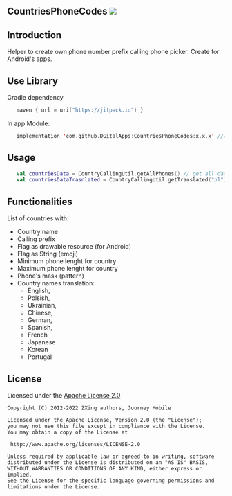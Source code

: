 ## CountriesPhoneCodes [![](https://jitpack.io/v/DGitalApps/CountriesPhoneCodes.svg)](https://jitpack.io/#DGitalApps/CountriesPhoneCodes)
## Introduction
Helper to create own phone number prefix calling phone picker. Create for Android's apps.
## Use Library
Gradle dependency
 ```kts
    maven { url = uri("https://jitpack.io") }
  ```
In app Module: 
  ```kts
     implementation 'com.github.DGitalApps:CountriesPhoneCodes:x.x.x' //where x.x.x is current version
  ```
## Usage
 ```kts
    val countriesData = CountryCallingUtil.getAllPhones() // get all data
    val countriesDataTrasnlated = CountryCallingUtil.getTranslated("pl") //get all data in polish language (country name)
  ```
## Functionalities
List of countries with:
- Country name
- Calling prefix
- Flag as drawable resource (for Android)
- Flag as String (emoji)
- Minimum phone lenght for country
- Maximum phone lenght for country
- Phone's mask (pattern)
- Country names translation:
  - English,
  - Polsish,
  - Ukrainian,
  - Chinese,
  - German,
  - Spanish,
  - French
  - Japanese
  - Korean
  - Portugal
 
## License
Licensed under the [Apache License 2.0](https://www.apache.org/licenses/LICENSE-2.0)
 ```
 Copyright (C) 2012-2022 ZXing authors, Journey Mobile

Licensed under the Apache License, Version 2.0 (the "License");
you may not use this file except in compliance with the License.
You may obtain a copy of the License at

  http://www.apache.org/licenses/LICENSE-2.0

Unless required by applicable law or agreed to in writing, software
distributed under the License is distributed on an "AS IS" BASIS,
WITHOUT WARRANTIES OR CONDITIONS OF ANY KIND, either express or implied.
See the License for the specific language governing permissions and
limitations under the License.
  ```
